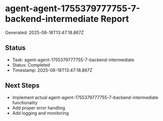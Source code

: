 # agent-agent-1755379777755-7-backend-intermediate Report

Generated: 2025-08-18T13:47:18.867Z

## Status
- Task: agent-agent-1755379777755-7-backend-intermediate
- Status: Completed
- Timestamp: 2025-08-18T13:47:18.867Z

## Next Steps
- Implement actual agent-agent-1755379777755-7-backend-intermediate functionality
- Add proper error handling
- Add logging and monitoring
